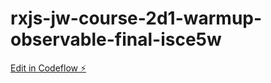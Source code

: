 # rxjs-jw-course-2d1-warmup-observable-final-isce5w

[Edit in Codeflow ⚡️](https://stackblitz.com/~/github.com/eag1ex/rxjs-jw-course-2d1-warmup-observable-final-isce5w)